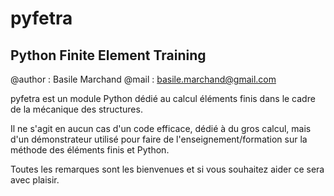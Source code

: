 
# pyfetra
## Python Finite Element Training
@author : Basile Marchand
@mail   : basile.marchand@gmail.com

pyfetra est un module Python dédié au calcul éléments finis dans le cadre de la mécanique des structures. 

Il ne s'agit en aucun cas d'un code efficace, dédié à du gros calcul, mais d'un démonstrateur utilisé pour faire de l'enseignement/formation sur la méthode des éléments finis et Python. 

Toutes les remarques sont les bienvenues et si vous souhaitez aider ce sera avec plaisir. 



